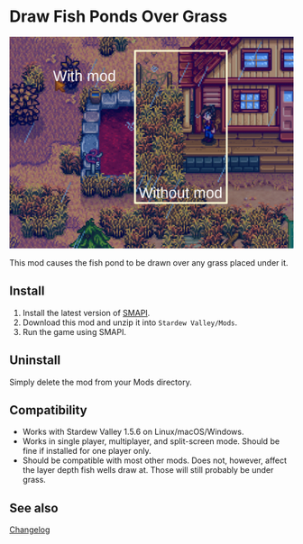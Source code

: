 Draw Fish Ponds Over Grass
=================================

![Header image](DrawFishPondsOverGrass/docs/header.png)

This mod causes the fish pond to be drawn over any grass placed under it.

## Install

1. Install the latest version of [SMAPI](https://smapi.io).
2. Download this mod and unzip it into `Stardew Valley/Mods`.
3. Run the game using SMAPI.

## Uninstall
Simply delete the mod from your Mods directory.

## Compatibility

* Works with Stardew Valley 1.5.6 on Linux/macOS/Windows.
* Works in single player, multiplayer, and split-screen mode. Should be fine if installed for one player only.
* Should be compatible with most other mods. Does not, however, affect the layer depth fish wells draw at. Those will still probably be under grass.

## See also

[Changelog](DrawFishPondsOverGrass/docs/Changelog.MD)
